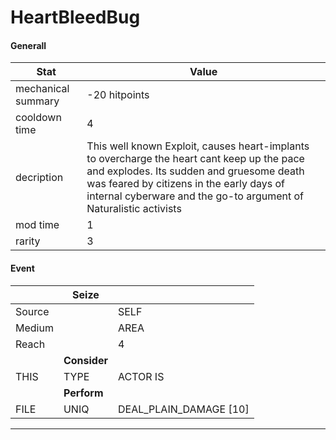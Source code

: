 

# **HeartBleedBug**


#### **Generall**
| Stat | Value | 
|  --  |  --  | 
| mechanical summary | -20 hitpoints | 
| cooldown time | 4 | 
| decription | This well known Exploit, causes heart-implants to overcharge the heart cant keep up the pace and explodes. Its sudden and gruesome death was feared by citizens in the early days of internal cyberware and the go-to argument of Naturalistic activists | 
| mod time | 1 | 
| rarity | 3 | 



#### **Event**
|  | **Seize** |  | 
|  --  |  --  |  --  | 
| Source |  | SELF | 
| Medium |  | AREA | 
| Reach |  | 4 | 
|  | **Consider** |  | 
| THIS | TYPE | ACTOR IS | 
|  | **Perform** |  | 
| FILE | UNIQ | DEAL_PLAIN_DAMAGE [10] | 

-----  

